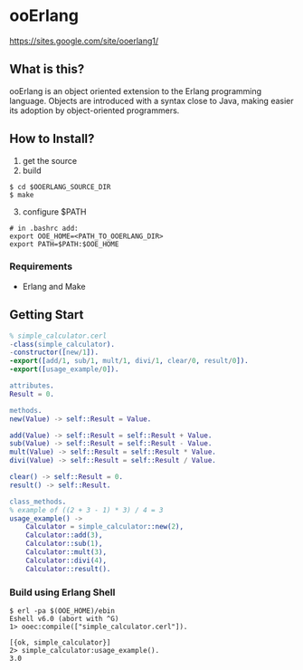 ooErlang
========

https://sites.google.com/site/ooerlang1/

What is this?
-------------

ooErlang is an object oriented extension to the Erlang programming language.
Objects are introduced with a syntax close to Java, making easier its adoption
by object-oriented programmers.

How to Install?
---------------
1. get the source
2. build
```shell
$ cd $OOERLANG_SOURCE_DIR
$ make
```
3. configure $PATH
```shell
# in .bashrc add:
export OOE_HOME=<PATH_TO_OOERLANG_DIR>
export PATH=$PATH:$OOE_HOME
```

### Requirements
* Erlang and Make

Getting Start
-------------
```erlang
% simple_calculator.cerl
-class(simple_calculator).
-constructor([new/1]).
-export([add/1, sub/1, mult/1, divi/1, clear/0, result/0]).
-export([usage_example/0]).

attributes.
Result = 0.

methods.
new(Value) -> self::Result = Value.

add(Value) -> self::Result = self::Result + Value.
sub(Value) -> self::Result = self::Result - Value.
mult(Value) -> self::Result = self::Result * Value.
divi(Value) -> self::Result = self::Result / Value.

clear() -> self::Result = 0.
result() -> self::Result.

class_methods.
% example of ((2 + 3 - 1) * 3) / 4 = 3
usage_example() ->
    Calculator = simple_calculator::new(2),
    Calculator::add(3),
    Calculator::sub(1),
    Calculator::mult(3),
    Calculator::divi(4),
    Calculator::result().
```

### Build using Erlang Shell
```shell
$ erl -pa $(OOE_HOME)/ebin
Eshell v6.0 (abort with ^G)
1> ooec:compile(["simple_calculator.cerl"]).

[{ok, simple_calculator}]
2> simple_calculator:usage_example().
3.0
```
